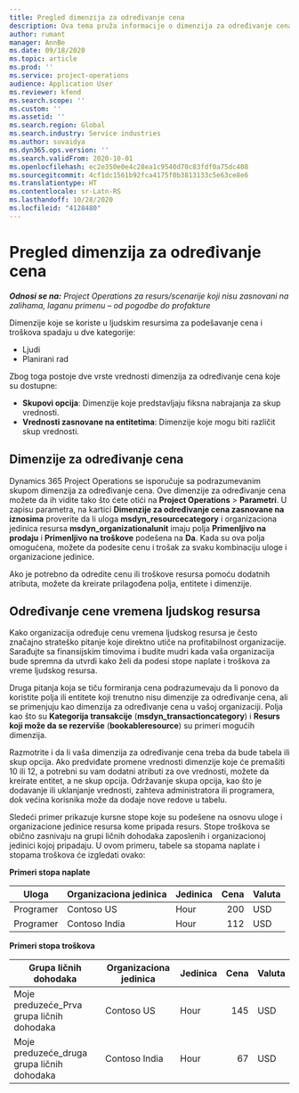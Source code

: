 ```yaml
---
title: Pregled dimenzija za određivanje cena
description: Ova tema pruža informacije o dimenzija za određivanje cena u usluzi Dynamics 365 Project Operations.
author: rumant
manager: AnnBe
ms.date: 09/18/2020
ms.topic: article
ms.prod: ''
ms.service: project-operations
audience: Application User
ms.reviewer: kfend
ms.search.scope: ''
ms.custom: ''
ms.assetid: ''
ms.search.region: Global
ms.search.industry: Service industries
ms.author: suvaidya
ms.dyn365.ops.version: ''
ms.search.validFrom: 2020-10-01
ms.openlocfilehash: ec2e350e0e4c28ea1c9540d70c83fdf0a75dc408
ms.sourcegitcommit: 4cf1dc1561b92fca4175f0b3813133c5e63ce8e6
ms.translationtype: HT
ms.contentlocale: sr-Latn-RS
ms.lasthandoff: 10/28/2020
ms.locfileid: "4128480"
---
```

# <a name="pricing-dimensions-overview"></a>Pregled dimenzija za određivanje cena

_**Odnosi se na:** Project Operations za resurs/scenarije koji nisu zasnovani na zalihama, laganu primenu – od pogodbe do profakture_

Dimenzije koje se koriste u ljudskim resursima za podešavanje cena i troškova spadaju u dve kategorije:

- Ljudi
- Planirani rad

Zbog toga postoje dve vrste vrednosti dimenzija za određivanje cena koje su dostupne:

- **Skupovi opcija**: Dimenzije koje predstavljaju fiksna nabrajanja za skup vrednosti.
- **Vrednosti zasnovane na entitetima**: Dimenzije koje mogu biti različit skup vrednosti.

## <a name="pricing-dimensions"></a>Dimenzije za određivanje cena

Dynamics 365 Project Operations se isporučuje sa podrazumevanim skupom dimenzija za određivanje cena. Ove dimenzije za određivanje cena možete da ih vidite tako što ćete otići na **Project Operations** > **Parametri**. U zapisu parametra, na kartici **Dimenzije za određivanje cena zasnovane na iznosima** proverite da li uloga **msdyn_resourcecategory** i organizaciona jedinica resursa **msdyn_organizationalunit** imaju polja **Primenljivo na prodaju** i **Primenljivo na troškove** podešena na **Da**. Kada su ova polja omogućena, možete da podesite cenu i trošak za svaku kombinaciju uloge i organizacione jedinice.

Ako je potrebno da odredite cenu ili troškove resursa pomoću dodatnih atributa, možete da kreirate prilagođena polja, entitete i dimenzije.

## <a name="pricing-human-resource-time"></a>Određivanje cene vremena ljudskog resursa
Kako organizacija određuje cenu vremena ljudskog resursa je često značajno strateško pitanje koje direktno utiče na profitabilnost organizacije. Sarađujte sa finansijskim timovima i budite mudri kada vaša organizacija bude spremna da utvrdi kako želi da podesi stope naplate i troškova za vreme ljudskog resursa.

Druga pitanja koja se tiču formiranja cena podrazumevaju da li ponovo da koristite polja ili entitete koji trenutno nisu dimenzije za određivanje cena, ali se primenjuju kao dimenzija za određivanje cena u vašoj organizaciji. Polja kao što su **Kategorija transakcije** (**msdyn_transactioncategory**) i **Resurs koji može da se rezerviše** (**bookableresource**) su primeri mogućih dimenzija. 

Razmotrite i da li vaša dimenzija za određivanje cena treba da bude tabela ili skup opcija. Ako predviđate promene vrednosti dimenzije koje će premašiti 10 ili 12, a potrebni su vam dodatni atributi za ove vrednosti, možete da kreirate entitet, a ne skup opcija. Održavanje skupa opcija, kao što je dodavanje ili uklanjanje vrednosti, zahteva administratora ili programera, dok većina korisnika može da dodaje nove redove u tabelu.

Sledeći primer prikazuje kursne stope koje su podešene na osnovu uloge i organizacione jedinice resursa kome pripada resurs. Stope troškova se obično zasnivaju na grupi ličnih dohodaka zaposlenih i organizacionoj jedinici kojoj pripadaju. U ovom primeru, tabele sa stopama naplate i stopama troškova će izgledati ovako:

**Primeri stopa naplate**

| Uloga        | Organizaciona jedinica    |Jedinica      |Cena      |Valuta  |
| ------------|-------------|----------|----------:|----------|
| Programer   | Contoso US  |Hour | 200|USD     |
| Programer   | Contoso India |Hour|   112|USD     |


**Primeri stopa troškova**

| Grupa ličnih dohodaka     | Organizaciona jedinica    |Jedinica      |Cena      |Valuta  |
| ----------------|-------------|----------|----------:|----------|
| Moje preduzeće_Prva grupa ličnih dohodaka | Contoso US  |Hour | 145|USD     |
| Moje preduzeće_druga grupa ličnih dohodaka | Contoso India |Hour|   67|USD     |
